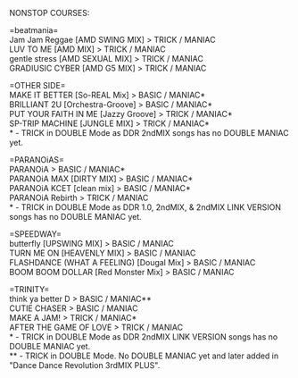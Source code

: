 NONSTOP COURSES:

=beatmania=
<br>Jam Jam Reggae [AMD SWING MIX] > TRICK / MANIAC
<br>LUV TO ME [AMD MIX] > TRICK / MANIAC
<br>gentle stress [AMD SEXUAL MIX] > TRICK / MANIAC
<br>GRADIUSIC CYBER [AMD G5 MIX] > TRICK / MANIAC

=OTHER SIDE=
<br>MAKE IT BETTER [So-REAL Mix] > BASIC / MANIAC*
<br>BRILLIANT 2U [Orchestra-Groove] > BASIC / MANIAC*
<br>PUT YOUR FAITH IN ME [Jazzy Groove] > TRICK / MANIAC*
<br>SP-TRIP MACHINE [JUNGLE MIX] > TRICK / MANIAC*
<br>* - TRICK in DOUBLE Mode as DDR 2ndMIX songs has no DOUBLE MANIAC yet.

=PARANOiAS=
<br>PARANOiA > BASIC / MANIAC*
<br>PARANOiA MAX [DIRTY MIX] > BASIC / MANIAC*
<br>PARANOiA KCET [clean mix] > BASIC / MANIAC*
<br>PARANOiA Rebirth > TRICK / MANIAC
<br>* - TRICK in DOUBLE Mode as DDR 1.0, 2ndMIX, & 2ndMIX LINK VERSION songs has no DOUBLE MANIAC yet.

=SPEEDWAY=
<br>butterfly [UPSWING MIX] > BASIC / MANIAC
<br>TURN ME ON [HEAVENLY MIX] > BASIC / MANIAC
<br>FLASHDANCE (WHAT A FEELING) [Dougal Mix] > BASIC / MANIAC
<br>BOOM BOOM DOLLAR [Red Monster Mix] > BASIC / MANIAC

=TRINITY=
<br>think ya better D > BASIC / MANIAC**
<br>CUTIE CHASER > BASIC / MANIAC
<br>MAKE A JAM! > TRICK / MANIAC*
<br>AFTER THE GAME OF LOVE > TRICK / MANIAC
<br>* - TRICK in DOUBLE Mode as DDR 2ndMIX LINK VERSION songs has no DOUBLE MANIAC yet.
<br>** - TRICK in DOUBLE Mode. No DOUBLE MANIAC yet and later added in "Dance Dance Revolution 3rdMIX PLUS".
